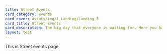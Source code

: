 ```yaml
---
title: Street Events
card_category: events
card_cover: assets/img/1_Landing/Landing_3
card_title: Street Events
card_description: The big day that everyone is waiting for. Here you have the oportunity to see and appreciate big artists and local bands.
layout: test
---
```

This is Street events page